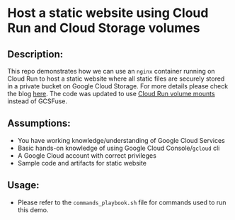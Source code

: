 # Host a static website using Cloud Run and Cloud Storage volumes

## Description:
This repo demonstrates how we can use an ```nginx``` container running on Cloud Run to host a static website where all static files are securely stored in a private bucket on Google Cloud Storage. For more details please check the blog [here](https://varundmishra.medium.com/host-a-secure-static-website-using-cloud-run-and-cloud-storage-8954768403ab). The code was updated to use [Cloud Run volume mounts](https://cloud.google.com/blog/products/serverless/introducing-cloud-run-volume-mounts) instead of GCSFuse.

## Assumptions:
* You have working knowledge/understanding of Google Cloud Services
* Basic hands-on knowledge of using Google Cloud Console/```gcloud``` cli
* A Google Cloud account with correct privileges
* Sample code and artifacts for static website

## Usage:
* Please refer to the `commands_playbook.sh` file for commands used to run this demo.

